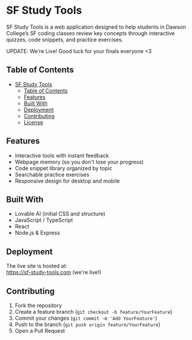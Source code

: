 # SF Study Tools

SF Study Tools is a web application designed to help students in Dawson College’s SF coding classes review key concepts through interactive quizzes, code snippets, and practice exercises.

UPDATE: We're Live! Good luck for your finals everyone <3

## Table of Contents
- [SF Study Tools](#sf-study-tools)
  - [Table of Contents](#table-of-contents)
  - [Features](#features)
  - [Built With](#built-with)
  - [Deployment](#deployment)
  - [Contributing](#contributing)
  - [License](#license)

## Features
- Interactive tools with instant feedback  
- Webpage memory (so you don't lose your progress)  
- Code snippet library organized by topic  
- Searchable practice exercises  
- Responsive design for desktop and mobile  

## Built With
- Lovable AI (initial CSS and structure)
- JavaScript / TypeScript  
- React  
- Node.js & Express  

## Deployment
The live site is hosted at:  
https://sf-study-tools.com (we're live!)

## Contributing
1. Fork the repository  
2. Create a feature branch (`git checkout -b feature/YourFeature`)  
3. Commit your changes (`git commit -m 'Add YourFeature'`)  
4. Push to the branch (`git push origin feature/YourFeature`)  
5. Open a Pull Request  
